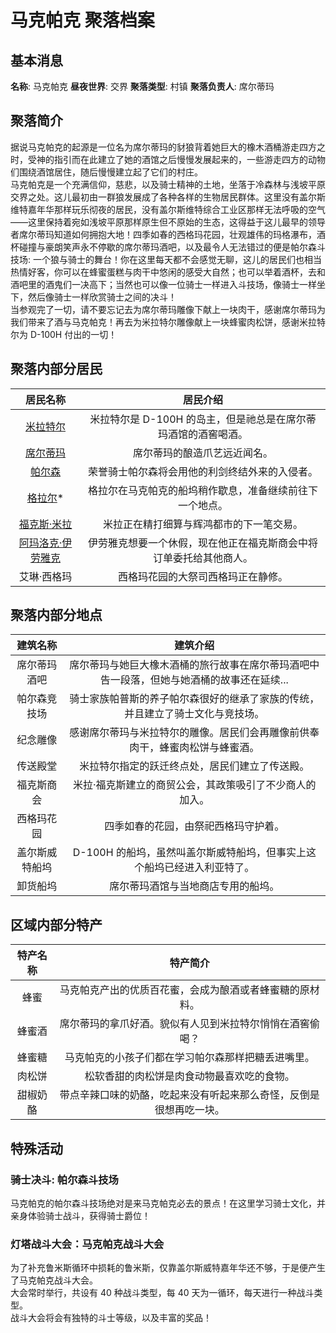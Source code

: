# 马克帕克 聚落档案

## 基本消息

**名称**: 马克帕克
**昼夜世界**: 交界
**聚落类型**: 村镇
**聚落负责人**: 席尔蒂玛

## 聚落简介
据说马克帕克的起源是一位名为席尔蒂玛的豺狼背着她巨大的橡木酒桶游走四方之时，受神的指引而在此建立了她的酒馆之后慢慢发展起来的，一些游走四方的动物们围绕酒馆居住，随后慢慢建立起了它们的村庄。  
马克帕克是一个充满信仰，慈悲，以及骑士精神的土地，坐落于冷森林与浅坡平原交界之处。这儿最初由一群狼发展成了各种各样的生物居民群体。这里没有盖尔斯维特嘉年华那样玩乐彻夜的居民，没有盖尔斯维特综合工业区那样无法呼吸的空气——这里保持着宛如浅坡平原那样原生但不原始的生态，这得益于这儿最早的领导者席尔蒂玛知道如何拥抱大地！四季如春的西格玛花园，壮观雄伟的玛格瀑布，酒杯碰撞与豪朗笑声永不停歇的席尔蒂玛酒吧，以及最令人无法错过的便是帕尔森斗技场: 一个狼与骑士的舞台！你在这里每天都不会感觉无聊，这儿的居民们也相当热情好客，你可以在蜂蜜蛋糕与肉干中悠闲的感受大自然；也可以举着酒杯，去和酒吧里的酒鬼们一决高下；当然也可以像一位骑士一样进入斗技场，像骑士一样坐下，然后像骑士一样欣赏骑士之间的决斗！  
当参观完了一切，请不要忘记去为席尔蒂玛雕像下献上一块肉干，感谢席尔蒂玛为我们带来了酒与马克帕克！再去为米拉特尔雕像献上一块蜂蜜肉松饼，感谢米拉特尔为 D-100H 付出的一切！

## 聚落内部分居民

|居民名称|居民介绍|
|:---:|:---:|
|[米拉特尔](../people/Miratl.md)|米拉特尔是 D-100H 的岛主，但是祂总是在席尔蒂玛酒馆的酒窖喝酒。|
|[席尔蒂玛](../people/Siltima.md)|席尔蒂玛的酿造爪艺远近闻名。|
|[帕尔森](../people/Parson.md)|荣誉骑士帕尔森将会用他的利剑终结外来的入侵者。|
|[格拉尔](../people/Glar.md)*|格拉尔在马克帕克的船坞稍作歇息，准备继续前往下一个地点。|
|[福克斯·米拉](../people/Miri.md)|米拉正在精打细算与辉鸿都市的下一笔交易。|
|[阿玛洛克·伊劳雅克](../people/Illaujaq.md)|伊劳雅克想要一个休假，现在他正在福克斯商会中将订单委托给其他商人。|
|艾琳·西格玛|西格玛花园的大祭司西格玛正在静修。|

## 聚落内部分地点

|建筑名称|建筑介绍|
|:---:|:---:|
|席尔蒂玛酒吧|席尔蒂玛与她巨大橡木酒桶的旅行故事在席尔蒂玛酒吧中告一段落，但她与她酒桶的故事还在延续...|
|帕尔森竞技场|骑士家族帕普斯的养子帕尔森很好的继承了家族的传统，并且建立了骑士文化与竞技场。|
|纪念雕像|感谢席尔蒂玛与米拉特尔的雕像。居民们会再雕像前供奉肉干，蜂蜜肉松饼与蜂蜜酒。|
|传送殿堂|米拉特尔指定的跃迁终点处，居民们建立了传送殿。|
|福克斯商会|米拉·福克斯建立的商贸公会，其政策吸引了不少商人的加入。|
|西格玛花园|四季如春的花园，由祭祀西格玛守护着。|
|盖尔斯威特船坞|D-100H 的船坞，虽然叫盖尔斯威特船坞，但事实上这个船坞已经进入利亚特了。|
|卸货船坞|席尔蒂玛酒馆与当地商店专用的船坞。|

## 区域内部分特产

|特产名称|特产简介|
|:---:|:---:|
|蜂蜜|马克帕克产出的优质百花蜜，会成为酿酒或者蜂蜜糖的原材料。|
|蜂蜜酒|席尔蒂玛的拿爪好酒。貌似有人见到米拉特尔悄悄在酒窖偷喝？|
|蜂蜜糖|马克帕克的小孩子们都在学习帕尔森那样把糖丢进嘴里。|
|肉松饼|松软香甜的肉松饼是肉食动物最喜欢吃的食物。|
|甜椒奶酪|带点辛辣口味的奶酪，吃起来没有听起来那么奇怪，反倒是很想再吃一块。|

## 特殊活动

### 骑士决斗: 帕尔森斗技场

马克帕克的帕尔森斗技场绝对是来马克帕克必去的景点！在这里学习骑士文化，并亲身体验骑士战斗，获得骑士爵位！

### 灯塔战斗大会：马克帕克战斗大会

为了补充鲁米斯循环中损耗的鲁米斯，仅靠盖尔斯威特嘉年华还不够，于是便产生了马克帕克战斗大会。  
大会常时举行，共设有 40 种战斗类型，每 40 天为一循环，每天进行一种战斗类型。  
战斗大会将会有独特的斗士等级，以及丰富的奖品！
